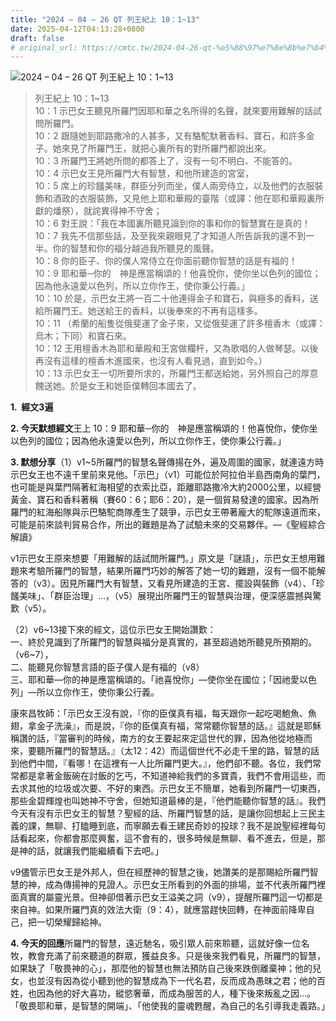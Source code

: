 ```yaml
---
title: "2024 – 04 – 26 QT 列王紀上 10：1~13"
date: 2025-04-12T04:13:28+0800
draft: false
# original_url: https://cmtc.tw/2024-04-26-qt-%e5%88%97%e7%8e%8b%e7%b4%80%e4%b8%8a-10%ef%bc%9a113
---
```


![2024 – 04 – 26 QT 列王紀上 10：1~13](/images/qt.jpg  "2024 – 04 – 26 QT 列王紀上 10：1~13")

> 列王紀上 10：1~13  
> 10：1 示巴女王聽見所羅門因耶和華之名所得的名聲，就來要用難解的話試問所羅門。  
> 10：2 跟隨她到耶路撒冷的人甚多，又有駱駝馱著香料、寶石，和許多金子。她來見了所羅門王，就把心裏所有的對所羅門都說出來。  
> 10：3 所羅門王將她所問的都答上了，沒有一句不明白、不能答的。  
> 10：4 示巴女王見所羅門大有智慧，和他所建造的宮室，  
> 10：5 席上的珍饈美味，群臣分列而坐，僕人兩旁侍立，以及他們的衣服裝飾和酒政的衣服裝飾，又見他上耶和華殿的臺階（或譯：他在耶和華殿裏所獻的燔祭），就詫異得神不守舍；  
> 10：6 對王說：「我在本國裏所聽見論到你的事和你的智慧實在是真的！  
> 10：7 我先不信那些話，及至我來親眼見了才知道人所告訴我的還不到一半。你的智慧和你的福分越過我所聽見的風聲。  
> 10：8 你的臣子、你的僕人常侍立在你面前聽你智慧的話是有福的！  
> 10：9 耶和華─你的　神是應當稱頌的！他喜悅你，使你坐以色列的國位；因為他永遠愛以色列，所以立你作王，使你秉公行義。」  
> 10：10 於是，示巴女王將一百二十他連得金子和寶石，與極多的香料，送給所羅門王。她送給王的香料，以後奉來的不再有這樣多。  
> 10：11 （希蘭的船隻從俄斐運了金子來，又從俄斐運了許多檀香木（或譯：烏木；下同）和寶石來。  
> 10：12 王用檀香木為耶和華殿和王宮做欄杆，又為歌唱的人做琴瑟。以後再沒有這樣的檀香木進國來，也沒有人看見過，直到如今。）  
> 10：13 示巴女王一切所要所求的，所羅門王都送給她，另外照自己的厚意餽送她。於是女王和她臣僕轉回本國去了。

**1.  經文3遍**

**2. 今天默想經文**王上 10：9 耶和華─你的　神是應當稱頌的！他喜悅你，使你坐以色列的國位；因為他永遠愛以色列，所以立你作王，使你秉公行義。」

**3. 默想分享**（1）v1~5所羅門的智慧名聲傳揚在外，遍及周圍的國家，就連遠方時示巴女王也不遠千里前來見他。「示巴」（v1）可能位於阿拉伯半島西南角的葉門，也可能是與葉門隔著紅海相望的衣索比亞，距離耶路撒冷大約2000公里，以經營黃金、寶石和香料著稱（賽60：6；耶6：20），是一個貿易發達的國家。因為所羅門的紅海船隊與示巴駱駝商隊產生了競爭，示巴女王帶著龐大的駝隊遠道而來，可能是前來談判貿易合作，所出的難題是為了試驗未來的交易夥伴。—《聖經綜合解讀》

v1示巴女王原來想要「用難解的話試問所羅門。」原文是「謎語」，示巴女王想用難題來考驗所羅門的智慧，結果所羅門巧妙的解答了她一切的難題，沒有一個不能解答的（v3）。因見所羅門大有智慧，又看見所建造的王宮、擺設與裝飾（v4）、「珍饈美味」、「群臣治理」…，（v5）展現出所羅門王的智慧與治理，便深感震撼與驚歎（v5）。

（2）v6~13接下來的經文，這位示巴女王開始讚歎：  
一、終於見識到了所羅門的智慧與福分是真實的，甚至超過她所聽見所預期的。（v6~7），  
二、能聽見你智慧言語的臣子僕人是有福的（v8）  
三、耶和華—你的神是應當稱頌的。「祂喜悅你」—使你坐在國位；「因祂愛以色列」—所以立你作王，使你秉公行義。

康來昌牧師：「示巴女王沒有說，『你的臣僕真有福，每天跟你一起吃喝鮑魚、魚翅，拿金子洗澡』，而是說，『你的臣僕真有福，常常聽你智慧的話。』這就是耶穌稱讚的話，『當審判的時候，南方的女王要起來定這世代的罪，因為他從地極而來，要聽所羅門的智慧話。』（太12：42）而這個世代不必走千里的路，智慧的話到他們中間，『看哪！在這裡有一人比所羅門更大。』，他們卻不聽。各位，我們常常都是拿著金飯碗在討飯的乞丐，不知道神給我們的多寶貴，我們不會用這些，而去求其他的垃圾或次要、不好的東西。示巴女王不簡單，她看到所羅門一切東西，那些金碧輝煌也叫她神不守舍，但她知道最棒的是，『他們能聽你智慧的話』。我們今天有沒有示巴女王的智慧？聖經的話、所羅門智慧的話，是讓你回想起上三民主義的課，無聊、打瞌睡到底，而寧願去看王建民奇妙的投球？我不是說聖經裡每句話看起來，你都會那麼興奮，這不會有的，很多時候是無聊、看不進去，但是，那是神的話，就讓我們能繼續看下去吧。」

v9儘管示巴女王是外邦人，但在經歷神的智慧之後，她讚美的是那賜給所羅門智慧的神，成為傳揚神的見證人。示巴女王所看到的外面的排場，並不代表所羅門裡面真實的屬靈光景。但神卻借著示巴女王溢美之詞（v9），提醒所羅門這一切都是來自神。如果所羅門真的效法大衛（9：4），就應當趕快回轉，在神面前降卑自己，把一切榮耀歸給神。

**4. 今天的回應**所羅門的智慧，遠近馳名，吸引眾人前來聆聽，這就好像一位名牧，教會充滿了前來聽道的群眾，獲益良多。只是後來我們看見，所羅門的智慧，如果缺了「敬畏神的心」，那麼他的智慧也無法預防自己後來跌倒離棄神；他的兒女，也並沒有因為從小聽到他的智慧成為下一代名君，反而成為愚昩之君；他的百姓，也因為他的好大喜功，縱慾奢華，而成為服苦的人，種下後來叛亂之因…。「敬畏耶和華，是智慧的開端」、「他使我的靈魂甦醒，為自己的名引導我走義路。」